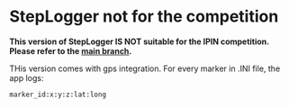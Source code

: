 # StepLogger not for the competition
**This version of StepLogger IS NOT suitable for the IPIN competition. Please refer to the [main branch](https://github.com/wnlab-isti/steplogger).**

THis version comes with gps integration. For every marker in .INI file, the app logs: 

`marker_id:x:y:z:lat:long`
